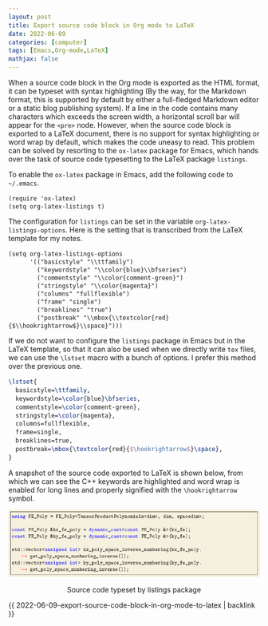 ```yaml
---
layout: post
title: Export source code block in Org mode to LaTeX
date: 2022-06-09
categories: [computer]
tags: [Emacs,Org-mode,LaTeX]
mathjax: false
---
```


When a source code block in the Org mode is exported as the HTML format, it can be typeset with syntax highlighting (By the way, for the Markdown format, this is supported by default by either a full-fledged Markdown editor or a static blog publishing system). If a line in the code contains many characters which exceeds the screen width, a horizontal scroll bar will appear for the `<pre>` node. However, when the source code block is exported to a LaTeX document, there is no support for syntax highlighting or word wrap by default, which makes the code uneasy to read. This problem can be solved by resorting to the `ox-latex` package for Emacs, which hands over the task of source code typesetting to the LaTeX package `listings`.

To enable the `ox-latex` package in Emacs, add the following code to `~/.emacs`.

```emacs-lisp
(require 'ox-latex)
(setq org-latex-listings t)
```

The configuration for `listings` can be set in the variable `org-latex-listings-options`. Here is the setting that is transcribed from the LaTeX template for my notes.

```emacs-lisp
(setq org-latex-listings-options
      '(("basicstyle" "\\ttfamily")
        ("keywordstyle" "\\color{blue}\\bfseries")
        ("commentstyle" "\\color{comment-green}")
        ("stringstyle" "\\color{magenta}")
        ("columns" "fullflexible")
        ("frame" "single")
        ("breaklines" "true")
        ("postbreak" "\\mbox{\\textcolor{red}{$\\hookrightarrow$}\\space}")))
```

If we do not want to configure the `listings` package in Emacs but in the LaTeX template, so that it can also be used when we directly write `tex` files, we can use the `\lstset` macro with a bunch of options. I prefer this method over the previous one.

```latex
\lstset{
  basicstyle=\ttfamily,
  keywordstyle=\color{blue}\bfseries,
  commentstyle=\color{comment-green},
  stringstyle=\color{magenta},
  columns=fullflexible,
  frame=single,
  breaklines=true,
  postbreak=\mbox{\textcolor{red}{$\hookrightarrow$}\space},
}
```

A snapshot of the source code exported to LaTeX is shown below, from which we can see the C++ keywords are highlighted and word wrap is enabled for long lines and properly signified with the `\hookrightarrow` symbol.

<p align="center"><img src="/figures/2022-06-08-source-code-typeset-by-listings.png" alt="Source code typeset by listings package" /></p>
<p align="center">Source code typeset by listings package</p>

{{ 2022-06-09-export-source-code-block-in-org-mode-to-latex | backlink }}
